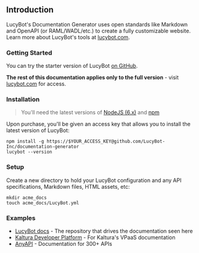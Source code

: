 ## Introduction

LucyBot's Documentation Generator uses open standards like Markdown and
OpenAPI (or RAML/WADL/etc.) to create a fully customizable website.
Learn more about LucyBot's tools at [lucybot.com](http://lucybot.com).

### Getting Started
You can try the starter version of LucyBot [on GitHub](https://github.com/LucyBot-Inc/documentation-starter).

**The rest of this documentation applies only to the full version** - visit
[lucybot.com](http://lucybot.com) for access.

### Installation
> You'll need the latest versions of
> [NodeJS (6.x)](https://nodejs.org/en/download/) and
> [npm](http://blog.npmjs.org/post/85484771375/how-to-install-npm)

Upon purchase, you'll be given an access key that allows you to install the latest
version of LucyBot:

```
npm install -g https://$YOUR_ACCESS_KEY@github.com/LucyBot-Inc/documentation-generator
lucybot --version
```

### Setup
Create a new directory to hold your LucyBot configuration and any API specifications,
Markdown files, HTML assets, etc:

```
mkdir acme_docs
touch acme_docs/LucyBot.yml
```

### Examples
* [LucyBot docs](https://github.com/LucyBot-Inc/lucybot-docs) - The repository that drives the documentation seen here
* [Kaltura Developer Platform](https://github.com/kaltura/developer-platform) - For Kaltura's VPaaS documentation
* [AnyAPI](https://github.com/LucyBot-Inc/AnyAPI) - Documentation for 300+ APIs
